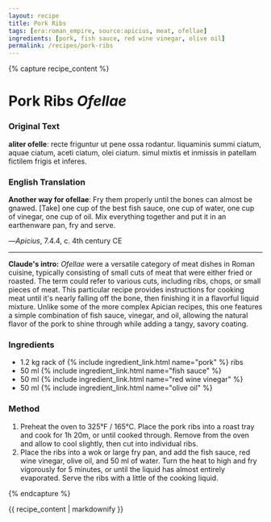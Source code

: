 ```yaml
---
layout: recipe
title: Pork Ribs
tags: [era:roman_empire, source:apicius, meat, ofellae]
ingredients: [pork, fish sauce, red wine vinegar, olive oil]
permalink: /recipes/pork-ribs
---
```


{% capture recipe_content %}
# Pork Ribs *Ofellae*

### Original Text
**aliter ofelle**: recte friguntur ut pene ossa rodantur. liquaminis summi ciatum, aquae ciatum, aceti ciatum, olei ciatum. simul mixtis et inmissis in patellam fictilem frigis et inferes.

### English Translation
**Another way for ofellae**: Fry them properly until the bones can almost be gnawed. [Take] one cup of the best fish sauce, one cup of water, one cup of vinegar, one cup of oil. Mix everything together and put it in an earthenware pan, fry and serve.

—*Apicius*, 7.4.4, c. 4th century CE

___

**Claude's intro:** *Ofellae* were a versatile category of meat dishes in Roman cuisine, typically consisting of small cuts of meat that were either fried or roasted. The term could refer to various cuts, including ribs, chops, or small pieces of meat. This particular recipe provides instructions for cooking meat until it's nearly falling off the bone, then finishing it in a flavorful liquid mixture. Unlike some of the more complex Apician recipes, this one features a simple combination of fish sauce, vinegar, and oil, allowing the natural flavor of the pork to shine through while adding a tangy, savory coating.

### Ingredients
- 1.2 kg rack of {% include ingredient_link.html name="pork" %} ribs
- 50 ml {% include ingredient_link.html name="fish sauce" %}
- 50 ml {% include ingredient_link.html name="red wine vinegar" %}
- 50 ml {% include ingredient_link.html name="olive oil" %}

### Method
1. Preheat the oven to 325°F / 165°C. Place the pork ribs into a roast tray and cook for 1h 20m, or until cooked through. Remove from the oven and allow to cool slightly, then cut into individual ribs.
2. Place the ribs into a wok or large fry pan, and add the fish sauce, red wine vinegar, olive oil, and 50 ml of water. Turn the heat to high and fry vigorously for 5 minutes, or until the liquid has almost entirely evaporated. Serve the ribs with a little of the cooking liquid.

{% endcapture %}

{{ recipe_content | markdownify }}